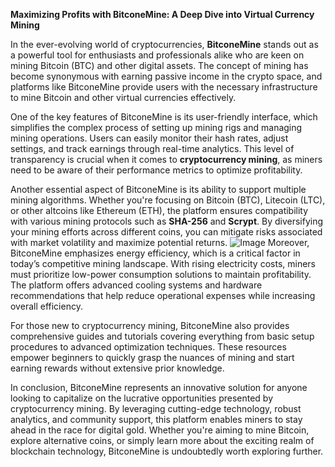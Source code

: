 **Maximizing Profits with BitconeMine: A Deep Dive into Virtual Currency Mining**

In the ever-evolving world of cryptocurrencies, **BitconeMine** stands out as a powerful tool for enthusiasts and professionals alike who are keen on mining Bitcoin (BTC) and other digital assets. The concept of mining has become synonymous with earning passive income in the crypto space, and platforms like BitconeMine provide users with the necessary infrastructure to mine Bitcoin and other virtual currencies effectively.

One of the key features of BitconeMine is its user-friendly interface, which simplifies the complex process of setting up mining rigs and managing mining operations. Users can easily monitor their hash rates, adjust settings, and track earnings through real-time analytics. This level of transparency is crucial when it comes to **cryptocurrency mining**, as miners need to be aware of their performance metrics to optimize profitability.

Another essential aspect of BitconeMine is its ability to support multiple mining algorithms. Whether you're focusing on Bitcoin (BTC), Litecoin (LTC), or other altcoins like Ethereum (ETH), the platform ensures compatibility with various mining protocols such as **SHA-256** and **Scrypt**. By diversifying your mining efforts across different coins, you can mitigate risks associated with market volatility and maximize potential returns.
 ![Image](https://github.com/user-attachments/assets/b6e7b7a2-655e-4d44-8baa-20c566a3cb65)
Moreover, BitconeMine emphasizes energy efficiency, which is a critical factor in today’s competitive mining landscape. With rising electricity costs, miners must prioritize low-power consumption solutions to maintain profitability. The platform offers advanced cooling systems and hardware recommendations that help reduce operational expenses while increasing overall efficiency.

For those new to cryptocurrency mining, BitconeMine also provides comprehensive guides and tutorials covering everything from basic setup procedures to advanced optimization techniques. These resources empower beginners to quickly grasp the nuances of mining and start earning rewards without extensive prior knowledge.

In conclusion, BitconeMine represents an innovative solution for anyone looking to capitalize on the lucrative opportunities presented by cryptocurrency mining. By leveraging cutting-edge technology, robust analytics, and community support, this platform enables miners to stay ahead in the race for digital gold. Whether you're aiming to mine Bitcoin, explore alternative coins, or simply learn more about the exciting realm of blockchain technology, BitconeMine is undoubtedly worth exploring further.